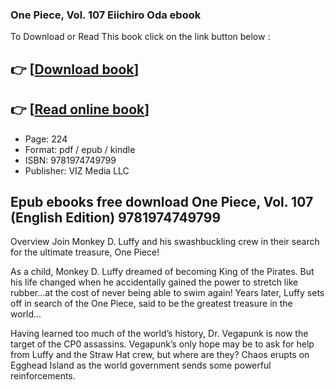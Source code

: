 ### One Piece, Vol. 107 Eiichiro Oda ebook

To Download or Read This book click on the link button below :

## 👉  [**[Download book](http://filesbooks.info/download.php?group=book&from=github.com&id=721787&lnk=1081 "Download book")**]

## 👉  [**[Read online book](http://filesbooks.info/download.php?group=book&from=github.com&id=721787&lnk=1081 "Read online book")**]


* Page: 224
* Format: pdf / epub / kindle
* ISBN: 9781974749799
* Publisher: VIZ Media LLC



## Epub ebooks free download One Piece, Vol. 107 (English Edition) 9781974749799


Overview
Join Monkey D. Luffy and his swashbuckling crew in their search for the ultimate treasure, One Piece!
 
 As a child, Monkey D. Luffy dreamed of becoming King of the Pirates. But his life changed when he accidentally gained the power to stretch like rubber...at the cost of never being able to swim again! Years later, Luffy sets off in search of the One Piece, said to be the greatest treasure in the world...
 
 Having learned too much of the world’s history, Dr. Vegapunk is now the target of the CP0 assassins. Vegapunk’s only hope may be to ask for help from Luffy and the Straw Hat crew, but where are they? Chaos erupts on Egghead Island as the world government sends some powerful reinforcements.



